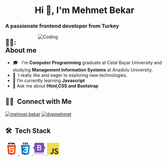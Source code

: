 <h1 align="center">Hi 👋, I'm Mehmet Bekar</h1>
<h3 align="left">A passionate frontend developer from Turkey</h3>
<img align="right" alt="Coding" width="400"src="https://www.lambdatest.com/resources/images/news24.gif">


## 👨‍💻: &nbsp; About me
- 🎓 &nbsp; I'm **Computer Programming** graduate at Celal Bayar University and studying **Management Information Systems** at Anadolu University.
- 🤔 &nbsp;I really like and eager to exploring new technologies.
- 🌱 I’m currently learning **Javascript**
- 💬 Ask me about **Html,CSS and Bootstrap**

## 🤝🏻 &nbsp;Connect with Me
<p align="left">
<a href="https://linkedin.com/in/mehmet bekar" target="blank"><img align="center" src="https://raw.githubusercontent.com/rahuldkjain/github-profile-readme-generator/master/src/images/icons/Social/linked-in-alt.svg" alt="mehmet bekar" height="30" width="40" /></a>
<a href="https://www.hackerrank.com/dvpmehmet" target="blank"><img align="center" src="https://raw.githubusercontent.com/rahuldkjain/github-profile-readme-generator/master/src/images/icons/Social/hackerrank.svg" alt="dvpmehmet" height="30" width="40" /></a>
</p>

## 🛠 &nbsp;Tech Stack
<p align="left"> <a href="https://getbootstrap.com" target="_blank" rel="noreferrer">
<img src="https://raw.githubusercontent.com/devicons/devicon/master/icons/html5/html5-original-wordmark.svg" alt="html5" width="40" height="40"/> </a> 
  <a href="https://developer.mozilla.org/en-US/docs/Web/JavaScript" target="_blank" rel="noreferrer">
<img src="https://raw.githubusercontent.com/devicons/devicon/master/icons/css3/css3-original-wordmark.svg" alt="css3" width="40" height="40"/> </a> 
  <a href="https://www.w3.org/html/" target="_blank" rel="noreferrer">
<img src="https://raw.githubusercontent.com/devicons/devicon/master/icons/bootstrap/bootstrap-plain-wordmark.svg" alt="bootstrap" width="40" height="40"/> </a> 
  <a href="https://www.w3schools.com/css/" target="_blank" rel="noreferrer">
<img src="https://raw.githubusercontent.com/devicons/devicon/master/icons/javascript/javascript-original.svg" alt="javascript" width="40" height="40"/> </a> </p>
 
